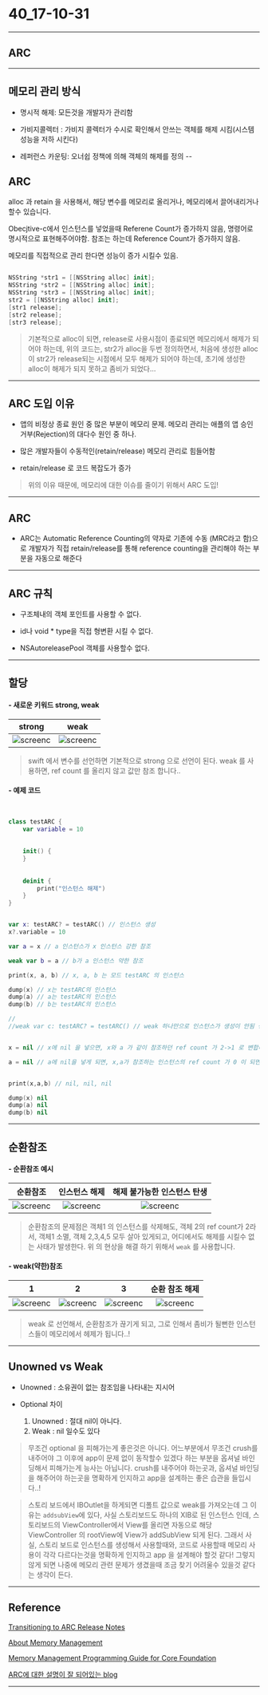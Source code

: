 # 40_17-10-31

---

## ARC 

---

## 메모리 관리 방식

- 명시적 해제: 모든것을 개발자가 관리함

- 가비지콜렉터 : 가비지 콜렉터가 수시로 확인해서 안쓰는 객체를 해제 시킴(시스템 성능을 저하 시킨다)

- 레퍼런스 카운팅: 오너쉽 정책에 의해 객체의 해제를 정의
--

## ARC

alloc 과 retain 을 사용해서, 해당 변수를 메모리로 올리거나, 메모리에서 끌어내리거나 할수 있습니다. 

Obecjtive-c에서 인스턴스를 넣었을때 Referene Count가 증가하지 않음, 명령어로 명시적으로 표현해주어야함. 참조는 하는데 Reference Count가 증가하지 않음. 

메모리를 직접적으로 관리 한다면 성능이 증가 시킬수 있음. 


```swift

NSString *str1 = [[NSString alloc] init];
NSString *str2 = [[NSString alloc] init];
NSString *str3 = [[NSString alloc] init];
str2 = [[NSString alloc] init];
[str1 release];
[str2 release];
[str3 release];


```

> 기본적으로 alloc이 되면, release로 사용시점이 종료되면 메모리에서 해제가 되어야 하는데, 위의 코드는, str2가 alloc을 두번 정의하면서, 처음에 생성한 alloc이 str2가 release되는 시점에서 모두 해제가 되어야 하는데, 초기에 생성한 alloc이 해제가 되지 못하고 좀비가 되었다...
> 
 
---

## ARC 도입 이유 

- 앱의 비정상 종료 원인 중 많은 부분이 메모리 문제. 메모리 관리는 애플의 앱 승인 거부(Rejection)의 대다수 원인 중 하나.

- 많은 개발자들이 수동적인(retain/release) 메모리 관리로 힘들어함

- retain/release 로 코드 복잡도가 증가 

> 위의 이유 때문에, 메모리에 대한 이슈를 줄이기 위해서 ARC 도입!

---

## ARC

- ARC는 Automatic Reference Counting의 약자로 기존에 수동 (MRC라고 함)으로 개발자가 직접 retain/release를 통해 reference counting을 관리해야 하는 부분을 자동으로 해준다

---

## ARC 규칙

- 구조체내의 객체 포인트를 사용할 수 없다. 

- id나 void * type을 직접 형변환 시킬 수 없다. 

- NSAutoreleasePool 객체를 사용할수 없다.


---

## 할당

#### - 새로운 키워드 strong, weak


| strong | weak |
| :----: | :----: |
| ![screenc](/study/image/ARC.jpg) | ![screenc](/study/image/ARC-1.jpg) | 

> swift 에서 변수를 선언하면 기본적으로 strong 으로 선언이 된다. weak 를 사용하면, ref count 를 올리지 않고 값만 참조 합니다.. 
> 


#### - 예제 코드 


```swift


class testARC {
    var variable = 10
    
    
    init() {
    }
    
    
    deinit {
        print("인스턴스 해제")
    }
}


var x: testARC? = testARC() // 인스턴스 생성
x?.variable = 10

var a = x // a 인스턴스가 x 인스턴스 강한 참조

weak var b = a // b가 a 인스턴스 약한 참조

print(x, a, b) // x, a, b 는 모드 testARC 의 인스턴스

dump(x) // x는 testARC의 인스턴스 
dump(a) // a는 testARC의 인스턴스 
dump(b) // b는 testARC의 인스턴스 

//
//weak var c: testARC? = testARC() // weak 하나만으로 인스턴스가 생성이 안됨 생성 -> 바로 해제


x = nil // x에 nil 을 넣으면, x와 a 가 같이 참조하던 ref count 가 2->1 로 변합니다. 이때는 x는 nil, a 와 b 는 testARC 의 인스턴스로 아직 살아있습니다.

a = nil // a에 nil을 넣게 되면, x,a가 참조하는 인스턴스의 ref count 가 0 이 되면서 인스턴스가 소멸하게 되고, 자동으로 b는 nil이 됩니다.


print(x,a,b) // nil, nil, nil

dump(x) nil
dump(a) nil
dump(b) nil
```

---

## 순환참조

#### - 순환참조 예시


| 순환참조 | 인스턴스 해제 | 해제 불가능한 인스턴스 탄생 |
| :----: | :----: | :----: |
| ![screenc](/study/image/ARC-2.jpg) | ![screenc](/study/image/ARC-3.jpg) | ![screenc](/study/image/ARC-4.jpg) | 

> 순환참조의 문제점은 객체1 의 인스턴스를 삭제해도, 객체 2의 ref count가 2라서, 객체1 소멸, 객체 2,3,4,5 모두 살아 있게되고, 어디에서도 해제를 시킬수 없는 사태가 발생한다. 위 의 현상을 해결 하기 위해서 `weak` 를 사용합니다.
> 

#### - weak(약한)참조

| 1 | 2 | 3 | 순환 참조 해제 |
| :----: | :----: | :----: | :----: |
| ![screenc](/study/image/ARC-5.jpg) | ![screenc](/study/image/ARC-6.jpg) | ![screenc](/study/image/ARC-7.jpg) | ![screenc](/study/image/ARC-8.jpg) |  

> weak 로 선언해서, 순환참조가 끊기게 되고, 그로 인해서 좀비가 될뻔한 인스턴스들이 메모리에서 헤제가 됩니다..!
> 

---

## Unowned vs Weak

- Unowned : 소유권이 없는 참조임을 나타내는 지시어

- Optional 차이 <br>
	1. Unowned : 절대 nil이 아니다. <br>
	2. Weak : nil 일수도 있다

> 무조건 optional 을 피해가는게 좋은것은 아니다. 어느부분에서 무조건 crush를 내주어야 그 이후에 app이 문제 없이 동작할수 있겠다 하는 부분을 옵셔널 바인딩해서 피해가는게 능사는 아닙니다. crush를 내주어야 하는곳과, 옵셔널 바인딩을 해주어야 하는곳을 명확하게 인지하고 app을 설계하는 좋은 습관을 들입시다..!

> 스토리 보드에서 IBOutlet을 하게되면 디폴트 값으로 weak를 가져오는데 그 이유는 `addsubView`에 있다, 사실 스토리보드도 하나의 XIB로 된 인스턴스 인데, 스토리보드의 ViewController에서 View를 올리면 자동으로 해당 ViewController 의 rootView에 View가 addSubView 되게 된다. 그래서 사실, 스토리 보드로 인스턴스를 생성해서 사용할때와, 코드로 사용할때 메모리 사용이 각각 다르다는것을 명확하게 인지하고 app 을 설계해야 할것 같다! 그렇지 않게 되면 나중에 메모리 관련 문제가 생겼을때 조금 찾기 어려울수 있을것 같다는 생각이 든다.
> 


---

## Reference 


[Transitioning to ARC Release Notes](https://developer.apple.com/library/content/releasenotes/ObjectiveC/RN-TransitioningToARC/Introduction/Introduction.html#//apple_ref/doc/uid/TP40011226-CH1-SW14)<br>

[About Memory Management](https://developer.apple.com/library/content/documentation/Cocoa/Conceptual/MemoryMgmt/Articles/MemoryMgmt.html#//apple_ref/doc/uid/10000011i)<br>

[Memory Management Programming Guide for Core Foundation](https://developer.apple.com/library/content/documentation/CoreFoundation/Conceptual/CFMemoryMgmt/CFMemoryMgmt.html#//apple_ref/doc/uid/10000127i)<br>

[ARC에 대한 설명이 잘 되어있는 blog](http://seorenn.blogspot.kr/2015/01/swift-memory-management-1.html)

---
